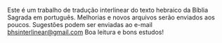 Este é um trabalho de tradução interlinear do texto hebraico da Bíblia Sagrada em português. 
Melhorias e novos arquivos serão enviados aos poucos.
Sugestões podem ser enviadas ao e-mail bhsinterlinear@gmail.com
Boa leitura e bons estudos!
